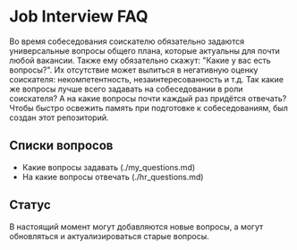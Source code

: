 # Job Interview FAQ
Во время собеседования соискателю обязательно задаются универсальные вопросы общего плана, которые актуальны для почти любой вакансии. 
Также ему обязательно скажут: "Какие у вас есть вопросы?". Их отсутствие может вылиться в негативную оценку соискателя: некомпетентность, незаинтересованность и т.д.
Так какие же вопросы лучше всего задавать на собеседовании в роли соискателя? А на какие вопросы почти каждый раз придётся отвечать?
Чтобы быстро освежить память при подготовке к собеседованиям, был создан этот репозиторий.

## Списки вопросов

* Какие вопросы задавать (./my_questions.md)
* На какие вопросы отвечать (./hr_questions.md)



## Статус
В настоящий момент могут добавляются новые вопросы, а могут обновляться и актуализироваться старые вопросы.
